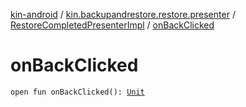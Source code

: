 [kin-android](../../index.md) / [kin.backupandrestore.restore.presenter](../index.md) / [RestoreCompletedPresenterImpl](index.md) / [onBackClicked](./on-back-clicked.md)

# onBackClicked

`open fun onBackClicked(): `[`Unit`](https://kotlinlang.org/api/latest/jvm/stdlib/kotlin/-unit/index.html)